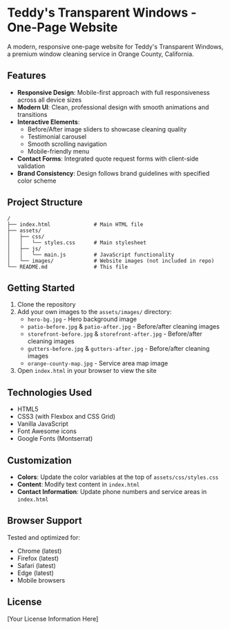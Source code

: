 # Teddy's Transparent Windows - One-Page Website

A modern, responsive one-page website for Teddy's Transparent Windows, a premium window cleaning service in Orange County, California.

## Features

- **Responsive Design**: Mobile-first approach with full responsiveness across all device sizes
- **Modern UI**: Clean, professional design with smooth animations and transitions
- **Interactive Elements**: 
  - Before/After image sliders to showcase cleaning quality
  - Testimonial carousel
  - Smooth scrolling navigation
  - Mobile-friendly menu
- **Contact Forms**: Integrated quote request forms with client-side validation
- **Brand Consistency**: Design follows brand guidelines with specified color scheme

## Project Structure

```
/
├── index.html              # Main HTML file
├── assets/
│   ├── css/
│   │   └── styles.css      # Main stylesheet
│   ├── js/
│   │   └── main.js         # JavaScript functionality
│   └── images/             # Website images (not included in repo)
└── README.md               # This file
```

## Getting Started

1. Clone the repository
2. Add your own images to the `assets/images/` directory:
   - `hero-bg.jpg` - Hero background image
   - `patio-before.jpg` & `patio-after.jpg` - Before/after cleaning images
   - `storefront-before.jpg` & `storefront-after.jpg` - Before/after cleaning images
   - `gutters-before.jpg` & `gutters-after.jpg` - Before/after cleaning images
   - `orange-county-map.jpg` - Service area map image
3. Open `index.html` in your browser to view the site

## Technologies Used

- HTML5
- CSS3 (with Flexbox and CSS Grid)
- Vanilla JavaScript
- Font Awesome icons
- Google Fonts (Montserrat)

## Customization

- **Colors**: Update the color variables at the top of `assets/css/styles.css`
- **Content**: Modify text content in `index.html`
- **Contact Information**: Update phone numbers and service areas in `index.html`

## Browser Support

Tested and optimized for:
- Chrome (latest)
- Firefox (latest)
- Safari (latest)
- Edge (latest)
- Mobile browsers

## License

[Your License Information Here] 